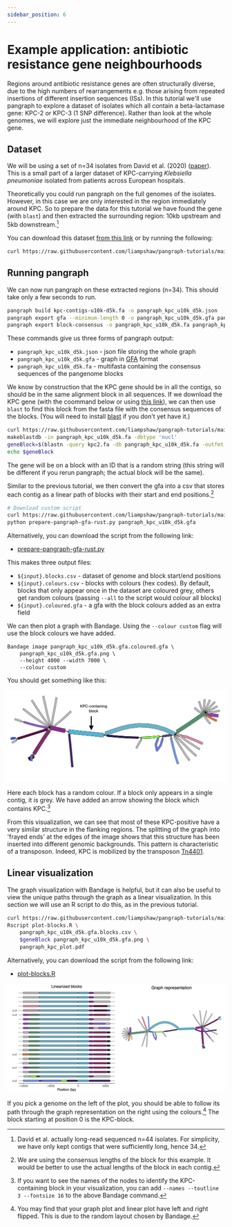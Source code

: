 ```yaml
---
sidebar_position: 6
---
```


# Example application: antibiotic resistance gene neighbourhoods

Regions around antibiotic resistance genes are often structurally diverse, due to the high numbers of rearrangements e.g. those arising from repeated insertions of different insertion sequences (ISs). In this tutorial we'll use pangraph to explore a dataset of isolates which all contain a beta-lactamase gene: KPC-2 or KPC-3 (1 SNP difference). Rather than look at the whole genomes, we will explore just the immediate neighbourhood of the KPC gene.

## Dataset

We will be using a set of n=34 isolates from David et al. (2020) ([paper](https://pubmed.ncbi.nlm.nih.gov/32968015/)). This is a small part of a larger dataset of KPC-carrying _Klebsiella pneumoniae_ isolated from patients across European hospitals.

Theoretically you could run pangraph on the full genomes of the isolates. However, in this case we are only interested in the region immediately around KPC. So to prepare the data for this tutorial we have found the gene (with `blast`) and then extracted the surrounding region: 10kb upstream and 5kb downstream.[^1]

[^1]: David et al. actually long-read sequenced n=44 isolates. For simplicity, we have only kept contigs that were sufficiently long, hence 34.

You can download this dataset [from this link](https://raw.githubusercontent.com/liampshaw/pangraph-tutorials/main/data/kpc/kpc-contigs-u10k-d5k.fa) or by running the following:

```bash
curl https://raw.githubusercontent.com/liampshaw/pangraph-tutorials/main/data/kpc/kpc-contigs-u10k-d5k.fa -o kpc-contigs-u10k-d5k.fa
```

## Running pangraph

We can now run pangraph on these extracted regions (n=34). This should take only a few seconds to run.

```bash
pangraph build kpc-contigs-u10k-d5k.fa -o pangraph_kpc_u10k_d5k.json
pangraph export gfa --minimum-length 0 -o pangraph_kpc_u10k_d5k.gfa pangraph_kpc_u10k_d5k.json 
pangraph export block-consensus -o pangraph_kpc_u10k_d5k.fa pangraph_kpc_u10k_d5k.json 

```

These commands give us three forms of pangraph output:

* `pangraph_kpc_u10k_d5k.json` - json file storing the whole graph
* `pangraph_kpc_u10k_d5k.gfa` - graph in [GFA](http://gfa-spec.github.io/GFA-spec/GFA1.html) format
* `pangraph_kpc_u10k_d5k.fa` - multifasta containing the consensus sequences of the pangenome blocks

We know by construction that the KPC gene should be in all the contigs, so should be in the same alignment block in all sequences. If we download the KPC gene (with the coommand below or using [this link](https://raw.githubusercontent.com/liampshaw/pangraph-tutorials/main/data/kpc/kpc2.fa)), we can then use `blast` to find this block from the fasta file with the consensus sequences of the blocks. (You will need to install [blast](https://blast.ncbi.nlm.nih.gov/doc/blast-help/downloadblastdata.html) if you don't yet have it.)

```bash
curl https://raw.githubusercontent.com/liampshaw/pangraph-tutorials/main/data/kpc/kpc2.fa -o kpc2.fa
makeblastdb -in pangraph_kpc_u10k_d5k.fa -dbtype 'nucl'
geneBlock=$(blastn -query kpc2.fa -db pangraph_kpc_u10k_d5k.fa -outfmt 6 | cut -f 2)
echo $geneBlock
```

The gene will be on a block with an ID that is a random string (this string will be different if you rerun pangraph; the actual block will be the same).

Similar to the previous tutorial, we then convert the gfa into a csv that stores each contig as a linear path of blocks with their start and end positions.[^2]

[^2]: We are using the consensus lengths of the block for this example. It would be better to use the actual lengths of the block in each contig.

```bash
# Download custom script
curl https://raw.githubusercontent.com/liampshaw/pangraph-tutorials/main/scripts/prepare-pangraph-gfa-rust.py -o prepare-pangraph-gfa-rust.py
python prepare-pangraph-gfa-rust.py pangraph_kpc_u10k_d5k.gfa
```

Alternatively, you can download the script from the following link:
- [prepare-pangraph-gfa-rust.py](https://raw.githubusercontent.com/liampshaw/pangraph-tutorials/main/scripts/prepare-pangraph-gfa-rust.py)

This makes three output files:

* `${input}.blocks.csv` - dataset of genome and block start/end positions
* `${input}.colours.csv` - blocks with colours (hex codes). By default, blocks that only appear once in the dataset are coloured grey, others get random colours (passing `--all` to the script would colour all blocks)
* `${input}.coloured.gfa` - a gfa with the block colours added as an extra field

We can then plot a graph with Bandage. Using the `--colour custom` flag will use the block colours we have added.

```
Bandage image pangraph_kpc_u10k_d5k.gfa.coloured.gfa \
	pangraph_kpc_u10k_d5k.gfa.png \
	--height 4000 --width 7000 \
	--colour custom
```

You should get something like this:

![img](../assets/kpc_graph.png)

Here each block has a random colour. If a block only appears in a single contig, it is grey. We have added an arrow showing the block which contains KPC.[^3]

[^3]: If you want to see the names of the nodes to identify the KPC-containing block in your visualization, you can add `--names --toutline 3 --fontsize 16` to the above Bandage command.

From this visualization, we can see that most of these KPC-positive have a very similar structure in the flanking regions. The splitting of the graph into 'frayed ends' at the edges of the image shows that this structure has been inserted into different genomic backgrounds. This pattern is characteristic of a transposon. Indeed, KPC is mobilized by the transposon [Tn4401](https://pubmed.ncbi.nlm.nih.gov/21844325/).

## Linear visualization

The graph visualization with Bandage is helpful, but it can also be useful to view the unique paths through the graph as a linear visualization. In this section we will use an R script to do this, as in the previous tutorial.

```bash
curl https://raw.githubusercontent.com/liampshaw/pangraph-tutorials/main/scripts/plot-blocks.R -o plot-blocks.R
Rscript plot-blocks.R \
	pangraph_kpc_u10k_d5k.gfa.blocks.csv \
	$geneBlock pangraph_kpc_u10k_d5k.gfa.png \
	pangraph_kpc_plot.pdf
```

Alternatively, you can download the script from the following link:
- [plot-blocks.R](https://raw.githubusercontent.com/liampshaw/pangraph-tutorials/main/scripts/plot-blocks.R)

![img](../assets/linear_and_graph_kpc.png)

If you pick a genome on the left of the plot, you should be able to follow its path through the graph representation on the right using the colours.[^4] The block starting at position 0 is the KPC-block.

[^4]: You may find that your graph plot and linear plot have left and right flipped. This is due to the random layout chosen by Bandage.
